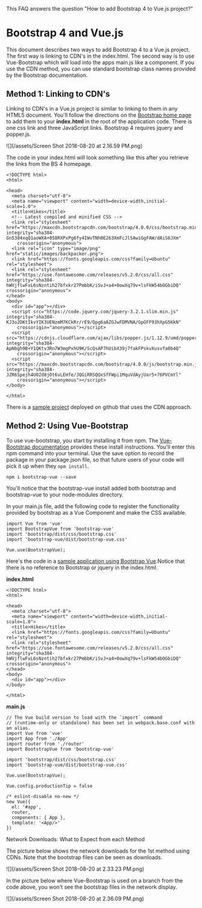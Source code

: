 This FAQ answers the question "How to add Bootstrap 4 to Vue.js project?"

# Bootstrap 4 and Vue.js

This document describes two ways to add Bootstrap 4 to a Vue.js project.  The first way is linking to CDN's in the index.html.  The second way is to use Vue-Bootstrap which will load into the apps main.js like a component.  If you use the CDN method, you can use standard bootstrap class names provided by the Bootstrap documentation.

## Method 1: Linking to CDN's

Linking to CDN's in a Vue.js project is similar to linking to them in any HTML5 document.  You'll follow the directions on the [Bootstrap home page](https://getbootstrap.com/docs/4.0/getting-started/introduction/) to add them to your **index.html** in the root of the application code.  There is one css link and three  JavaScript links.  Bootstrap 4 requires jquery and popper.js.

![](/assets/Screen Shot 2018-08-20 at 2.16.59 PM.png)

The code in your index.html will look something like this after you retrieve the links from the BS 4 homepage.

```
<!DOCTYPE html>
<html>

<head>
  <meta charset="utf-8">
  <meta name="viewport" content="width=device-width,initial-scale=1.0">
  <title>Hikes</title>
  <!-- Latest compiled and minified CSS -->
  <link rel="stylesheet" href="https://maxcdn.bootstrapcdn.com/bootstrap/4.0.0/css/bootstrap.min.css" integrity="sha384-Gn5384xqQ1aoWXA+058RXPxPg6fy4IWvTNh0E263XmFcJlSAwiGgFAW/dAiS6JXm"
    crossorigin="anonymous">
  <link rel="icon" type="image/png" href="static/images/backpacker.png">
  <link href="https://fonts.googleapis.com/css?family=Ubuntu" rel="stylesheet">
  <link rel="stylesheet" href="https://use.fontawesome.com/releases/v5.2.0/css/all.css" integrity="sha384-hWVjflwFxL6sNzntih27bfxkr27PmbbK/iSvJ+a4+0owXq79v+lsFkW54bOGbiDQ" crossorigin="anonymous">
</head>
<body>
  <div id="app"></div>
  <script src="https://code.jquery.com/jquery-3.2.1.slim.min.js" integrity="sha384-KJ3o2DKtIkvYIK3UENzmM7KCkRr/rE9/Qpg6aAZGJwFDMVNA/GpGFF93hXpG5KkN"
    crossorigin="anonymous"></script>
  <script src="https://cdnjs.cloudflare.com/ajax/libs/popper.js/1.12.9/umd/popper.min.js" integrity="sha384-ApNbgh9B+Y1QKtv3Rn7W3mgPxhU9K/ScQsAP7hUibX39j7fakFPskvXusvfa0b4Q"
    crossorigin="anonymous"></script>
  <script src="https://maxcdn.bootstrapcdn.com/bootstrap/4.0.0/js/bootstrap.min.js" integrity="sha384-JZR6Spejh4U02d8jOt6vLEHfe/JQGiRRSQQxSfFWpi1MquVdAyjUar5+76PVCmYl"
    crossorigin="anonymous"></script>
</body>

</html>
```

There is a [sample project](https://github.com/rebeccapeltz/hikes) deployed on github that uses the CDN approach.

## Method 2: Using Vue-Bootstrap

To use vue-bootstrap, you start by installing it from npm.  The [Vue-Bootstrap documentation](https://bootstrap-vue.js.org/docs/) provides these install instructions. You'll enter this npm command into your terminal.  Use the save option to record the package in your package.json file, so that future users of your code will pick it up when they `npm install`.

```
npm i bootstrap-vue --save
```

You'll notice that the bootstrap-vue install added both bootstrap and bootstrap-vue to your node-modules directory.

In your main.js file, add the following code to register the functionality provided by bootstrap as a Vue Component and make the CSS available.

```
import Vue from 'vue'
import BootstrapVue from 'bootstrap-vue'
import 'bootstrap/dist/css/bootstrap.css'
import 'bootstrap-vue/dist/bootstrap-vue.css'

Vue.use(BootstrapVue);
```

Here's the code in a [sample application using Bootstrap Vue](https://github.com/rebeccapeltz/hikes/tree/npm-bs4).Notice that there is no reference to Bootstrap or jquery in the index.html.

**index.html**

```
<!DOCTYPE html>
<html>

<head>
  <meta charset="utf-8">
  <meta name="viewport" content="width=device-width,initial-scale=1.0">
  <title>Hikes</title>
  <link href="https://fonts.googleapis.com/css?family=Ubuntu" rel="stylesheet">
  <link rel="stylesheet" href="https://use.fontawesome.com/releases/v5.2.0/css/all.css" integrity="sha384-hWVjflwFxL6sNzntih27bfxkr27PmbbK/iSvJ+a4+0owXq79v+lsFkW54bOGbiDQ" crossorigin="anonymous">
</head>
<body>
  <div id="app"></div>
</body>

</html>
```

**main.js**

    // The Vue build version to load with the `import` command
    // (runtime-only or standalone) has been set in webpack.base.conf with an alias.
    import Vue from 'vue'
    import App from './App'
    import router from './router'
    import BootstrapVue from 'bootstrap-vue'

    import 'bootstrap/dist/css/bootstrap.css'
    import 'bootstrap-vue/dist/bootstrap-vue.css'

    Vue.use(BootstrapVue);

    Vue.config.productionTip = false

    /* eslint-disable no-new */
    new Vue({
      el: '#app',
      router,
      components: { App },
      template: '<App/>'
    })

Network Downloads: What to Expect from each Method

The picture below shows the network downloads for the 1st method using CDNs. Note that the bootstrap files can be seen as downloads.

![](/assets/Screen Shot 2018-08-20 at 2.33.23 PM.png)

In the picture below where Vue-Bootstrap is used on a branch from the code above, you won't see the bootstrap files in the network display.

![](/assets/Screen Shot 2018-08-20 at 2.36.09 PM.png)

